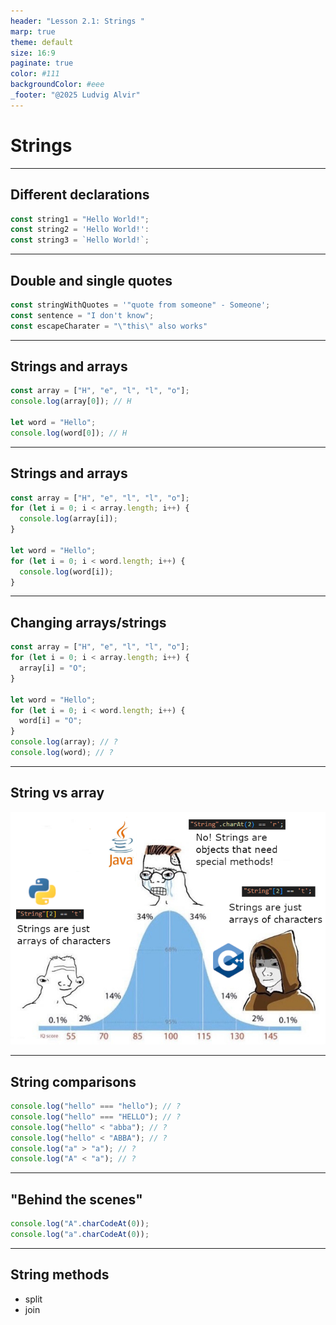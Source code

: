 ```yaml
---
header: "Lesson 2.1: Strings "
marp: true
theme: default
size: 16:9
paginate: true
color: #111
backgroundColor: #eee
_footer: "@2025 Ludvig Alvir"
---
```


# Strings

---

## Different declarations

<!-- prettier-ignore -->
```js
const string1 = "Hello World!";
const string2 = 'Hello World!':
const string3 = `Hello World!`;
```

---

## Double and single quotes

<!-- prettier-ignore -->
```js
const stringWithQuotes = '"quote from someone" - Someone';
const sentence = "I don't know"; 
const escapeCharater = "\"this\" also works"
```

---

## Strings and arrays

```js
const array = ["H", "e", "l", "l", "o"];
console.log(array[0]); // H

let word = "Hello";
console.log(word[0]); // H
```

---

## Strings and arrays

```js
const array = ["H", "e", "l", "l", "o"];
for (let i = 0; i < array.length; i++) {
  console.log(array[i]);
}

let word = "Hello";
for (let i = 0; i < word.length; i++) {
  console.log(word[i]);
}
```

---

## Changing arrays/strings

```js
const array = ["H", "e", "l", "l", "o"];
for (let i = 0; i < array.length; i++) {
  array[i] = "O";
}

let word = "Hello";
for (let i = 0; i < word.length; i++) {
  word[i] = "O";
}
console.log(array); // ?
console.log(word); // ?
```

---

## String vs array

![meme](./assets/stringMeme.png)

---

## String comparisons

```js
console.log("hello" === "hello"); // ?
console.log("hello" === "HELLO"); // ?
console.log("hello" < "abba"); // ?
console.log("hello" < "ABBA"); // ?
console.log("a" > "a"); // ?
console.log("A" < "a"); // ?
```

---

## "Behind the scenes"

```js
console.log("A".charCodeAt(0));
console.log("a".charCodeAt(0));
```

---

## String methods

- split
- join
